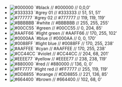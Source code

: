 - ![#000000](https://via.placeholder.com/15/000000/000000.png) `#black // #000000 // 0,0,0'
- ![#333333](https://via.placeholder.com/15/333333/333333.png) `#grey 01 // #333333 // 51, 51, 51'
- ![#777777](https://via.placeholder.com/15/777777/777777.png) `#grey 02 // #777777 // 119, 119, 119'
- ![#BBBBBB](https://via.placeholder.com/15/BBBBBB/BBBBBB.png) `#white // #BBBBBB // 255, 255, 255'
- ![#00CC55](https://via.placeholder.com/15/00CC55/00CC55.png) `#green // #00CC55 // 0, 204, 85'
- ![#AAFF66](https://via.placeholder.com/15/AAFF66/AAFF66.png) `#light green // #AAFF66 // 170, 255, 102'
- ![#0000AA](https://via.placeholder.com/15/0000AA/0000AA.png) `#blue // #0000AA // 0, 0, 170'
- ![#0088FF](https://via.placeholder.com/15/0088FF/0088FF.png) `#light blue // #0088FF // 170, 255, 238'
- ![#AAFFEE](https://via.placeholder.com/15/AAFFEE/AAFFEE.png) `#cyan // #AAFFEE // 170, 255, 238'
- ![#CC44CC](https://via.placeholder.com/15/CC44CC/CC44CC.png) `#violet // #CC44CC // 204, 68, 201'
- ![#EEEE77](https://via.placeholder.com/15/EEEE77/EEEE77.png) `#yellow // #EEEE77 // 238, 238, 119'
- ![#880000](https://via.placeholder.com/15/880000/880000.png) `#red // #880000 // 136, 0, 0'
- ![#FF7777](https://via.placeholder.com/15/FF7777/FF7777.png) `#light red // #FF7777 // 255, 119, 119'
- ![#DD8855](https://via.placeholder.com/15/DD8855/DD8855.png) `#orange // #DD8855 // 221, 136, 85'
- ![#664400](https://via.placeholder.com/15/664400/664400.png) `#brown // #664400 // 102, 68, 0'
